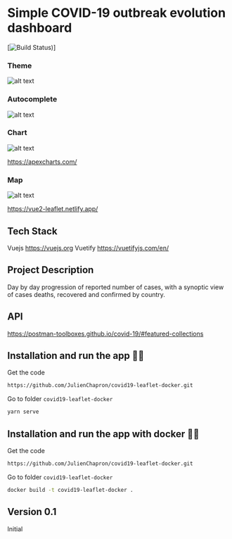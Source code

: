 # Simple COVID-19 outbreak evolution dashboard
[![Build Status](https://travis-ci.com/github/JulienChapron/covid19-leaflet-docker.svg?branch=master))]

### Theme
![alt text](https://raw.githubusercontent.com/JulienChapron/covid19-leaflet-docker/main/readme/covid19-leaflet-docker-theme.gif)

### Autocomplete
![alt text](https://raw.githubusercontent.com/JulienChapron/covid19-leaflet-docker/main/readme/covid19-leaflet-docker-autocomplete.gif)

### Chart
![alt text](https://raw.githubusercontent.com/JulienChapron/covid19-leaflet-docker/main/readme/covid19-leaflet-docker-chart.gif)

<https://apexcharts.com/>

### Map
![alt text](https://raw.githubusercontent.com/JulienChapron/covid19-leaflet-docker/main/readme/covid19-leaflet-docker-map.gif)

<https://vue2-leaflet.netlify.app/>

## Tech Stack

Vuejs <https://vuejs.org>
Vuetify <https://vuetifyjs.com/en/>

## Project Description

Day by day progression of reported number of cases, with a synoptic view of cases deaths, recovered and confirmed by country.

## API

<https://postman-toolboxes.github.io/covid-19/#featured-collections>

## Installation and run the app 🚀🚀

Get the code

```bash
https://github.com/JulienChapron/covid19-leaflet-docker.git
```

Go to folder `covid19-leaflet-docker`

```bash
yarn serve
```

## Installation and run the app with docker 🚀🚀

Get the code

```bash
https://github.com/JulienChapron/covid19-leaflet-docker.git
```

Go to folder `covid19-leaflet-docker`

```bash
docker build -t covid19-leaflet-docker .
```

## Version 0.1

Initial
